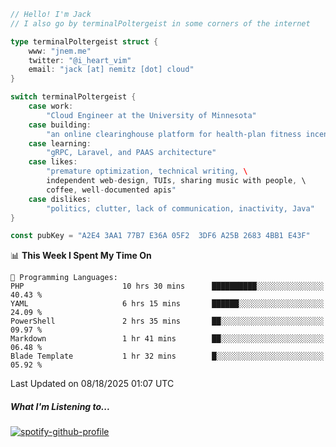 ```go
// Hello! I'm Jack
// I also go by terminalPoltergeist in some corners of the internet

type terminalPoltergeist struct {
    www: "jnem.me"
    twitter: "@i_heart_vim"
    email: "jack [at] nemitz [dot] cloud"
}

switch terminalPoltergeist {
    case work:
        "Cloud Engineer at the University of Minnesota"
    case building:
        "an online clearinghouse platform for health-plan fitness incentive programs"
    case learning:
        "gRPC, Laravel, and PAAS architecture"
    case likes:
        "premature optimization, technical writing, \
        independent web-design, TUIs, sharing music with people, \
        coffee, well-documented apis"
    case dislikes:
        "politics, clutter, lack of communication, inactivity, Java"
}

const pubKey = "A2E4 3AA1 77B7 E36A 05F2  3DF6 A25B 2683 4BB1 E43F"
```

<!--START_SECTION:waka-->
📊 **This Week I Spent My Time On** 

```text
💬 Programming Languages: 
PHP                      10 hrs 30 mins      ██████████░░░░░░░░░░░░░░░   40.43 % 
YAML                     6 hrs 15 mins       ██████░░░░░░░░░░░░░░░░░░░   24.09 % 
PowerShell               2 hrs 35 mins       ██░░░░░░░░░░░░░░░░░░░░░░░   09.97 % 
Markdown                 1 hr 41 mins        ██░░░░░░░░░░░░░░░░░░░░░░░   06.48 % 
Blade Template           1 hr 32 mins        █░░░░░░░░░░░░░░░░░░░░░░░░   05.92 % 
```


 Last Updated on 08/18/2025 01:07 UTC
<!--END_SECTION:waka-->

##### What I'm Listening to...

[![spotify-github-profile](https://jnem.me/listening-item?maxAge=2592000)](https://jnem.me/listening)
